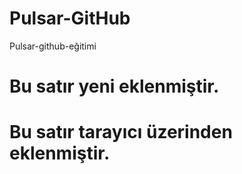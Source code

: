 # Pulsar-GitHub
 Pulsar-github-eğitimi
# Bu satır yeni eklenmiştir.
# Bu satır tarayıcı üzerinden eklenmiştir.
